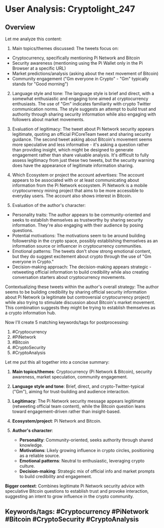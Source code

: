 # User Analysis: Cryptolight_247

## Overview

<think>
Let me analyze this content:

1. Main topics/themes discussed:
The tweets focus on:
- Cryptocurrency, specifically mentioning Pi Network and Bitcoin
- Security awareness (mentioning using the Pi Wallet only in the Pi Browser at a specific URL)
- Market predictions/analysis (asking about the next movement of Bitcoin)
- Community engagement ("Gm everyone in Crypto" - "Gm" typically stands for "Good morning")

2. Language style and tone:
The language style is brief and direct, with a somewhat enthusiastic and engaging tone aimed at cryptocurrency enthusiasts. The use of "Gm" indicates familiarity with crypto Twitter communication norms. The style suggests an attempt to build trust and authority through sharing security information while also engaging with followers about market movements.

3. Evaluation of legitimacy:
The tweet about Pi Network security appears legitimate, quoting an official PiCoreTeam tweet and sharing security guidance. The second tweet asking about Bitcoin's movement seems more speculative and less informative - it's asking a question rather than providing insight, which might be designed to generate engagement rather than share valuable analysis. It's difficult to fully assess legitimacy from just these two tweets, but the security warning does have the appearance of legitimate information sharing.

4. Which Ecosystem or project the account advertises:
The account appears to be associated with or at least communicating about information from the Pi Network ecosystem. Pi Network is a mobile cryptocurrency mining project that aims to be more accessible to everyday users. The account also shows interest in Bitcoin.

5. Evaluation of the author's character:
- Personality traits: The author appears to be community-oriented and seeks to establish themselves as trustworthy by sharing security information. They're also engaging with their audience by posing questions.
- Potential motivations: The motivations seem to be around building followership in the crypto space, possibly establishing themselves as an information source or influencer in cryptocurrency communities.
- Emotional patterns: The tweets don't show strong emotional content, but they do suggest excitement about crypto through the use of "Gm everyone in Crypto."
- Decision-making approach: The decision-making appears strategic - retweeting official information to build credibility while also creating conversation starters about cryptocurrency movements.

Contextualizing these tweets within the author's overall strategy:
The author seems to be building credibility by sharing official security information about Pi Network (a legitimate but controversial cryptocurrency project) while also trying to stimulate discussion about Bitcoin's market movement. This combination suggests they might be trying to establish themselves as a crypto information hub.

Now I'll create 5 matching keywords/tags for postprocessing:
1. #Cryptocurrency
2. #PiNetwork
3. #Bitcoin
4. #CryptoSecurity
5. #CryptoAnalysis

Let me put this all together into a concise summary:
</think>

1. **Main topics/themes**: Cryptocurrency (Pi Network & Bitcoin), security awareness, market speculation, community engagement.

2. **Language style and tone**: Brief, direct, and crypto-Twitter-typical ("Gm"), aiming for trust-building and audience interaction.

3. **Legitimacy**: The Pi Network security message appears legitimate (retweeting official team content), while the Bitcoin question leans toward engagement-driven rather than insight-based.

4. **Ecosystem/project**: Pi Network and Bitcoin.

5. **Author's character**:  
   - **Personality**: Community-oriented, seeks authority through shared knowledge.  
   - **Motivations**: Likely growing influence in crypto circles, positioning as a reliable source.  
   - **Emotional patterns**: Neutral to enthusiastic, leveraging crypto culture.  
   - **Decision-making**: Strategic mix of official info and market prompts to build credibility and engagement.

**Bigger context**: Combines legitimate Pi Network security advice with speculative Bitcoin questions to establish trust and provoke interaction, suggesting an intent to grow influence in the crypto community.

**Keywords/tags**: #Cryptocurrency #PiNetwork #Bitcoin #CryptoSecurity #CryptoAnalysis
---

